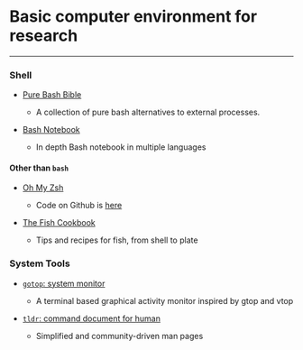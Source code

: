 # Basic computer environment for research 

----

### Shell 

* [Pure Bash Bible](https://github.com/dylanaraps/pure-bash-bible)
	- A collection of pure bash alternatives to external processes.

* [Bash Notebook](https://github.com/denysdovhan/bash-handbook)
	- In depth Bash notebook in multiple languages
	
#### Other than `bash`

* [Oh My Zsh](https://ohmyz.sh/)
	- Code on Github is [here](https://github.com/robbyrussell/oh-my-zsh/)

* [The Fish Cookbook](https://github.com/jorgebucaran/fish-cookbook)
	- Tips and recipes for fish, from shell to plate
	
### System Tools

* [`gotop`: system monitor](https://github.com/cjbassi/gotop)
	- A terminal based graphical activity monitor inspired by gtop and vtop
	
* [`tldr`: command document for human](https://github.com/tldr-pages/tldr)
	- Simplified and community-driven man pages
